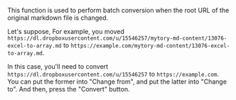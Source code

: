 This function is used to perform batch conversion when the root URL of the original markdown file is changed.

Let's suppose, For example, you moved `https://dl.dropboxusercontent.com/u/15546257/mytory-md-content/13076-excel-to-array.md`
to `https://example.com/mytory-md-content/13076-excel-to-array.md`.

In this case, you'll need to convert `https://dl.dropboxusercontent.com/u/15546257` to `https://example.com`.
You can put the former into "Change from", and put the latter into "Change to". And then, press the "Convert" button.